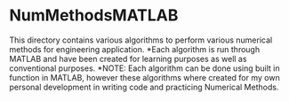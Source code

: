 # NumMethodsMATLAB
This directory contains various algorithms to perform various numerical methods for engineering application.
*Each algorithm is run through MATLAB and have been created for learning purposes as well as conventional purposes. 
*NOTE: Each algorithm can be done using built in function in MATLAB, however these algorithms where created for my own personal development in writing code and practicing Numerical Methods.
